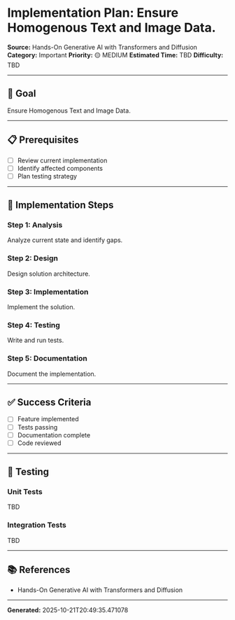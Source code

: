 # Implementation Plan: Ensure Homogenous Text and Image Data.

**Source:** Hands-On Generative AI with Transformers and Diffusion
**Category:** Important
**Priority:** 🟡 MEDIUM
**Estimated Time:** TBD
**Difficulty:** TBD

---

## 🎯 Goal

Ensure Homogenous Text and Image Data.

---

## 📋 Prerequisites

- [ ] Review current implementation
- [ ] Identify affected components
- [ ] Plan testing strategy

---

## 🔧 Implementation Steps

### Step 1: Analysis

Analyze current state and identify gaps.

### Step 2: Design

Design solution architecture.

### Step 3: Implementation

Implement the solution.

### Step 4: Testing

Write and run tests.

### Step 5: Documentation

Document the implementation.

---

## ✅ Success Criteria

- [ ] Feature implemented
- [ ] Tests passing
- [ ] Documentation complete
- [ ] Code reviewed

---

## 🧪 Testing

### Unit Tests

TBD

### Integration Tests

TBD

---

## 📚 References

- Hands-On Generative AI with Transformers and Diffusion

---

**Generated:** 2025-10-21T20:49:35.471078
